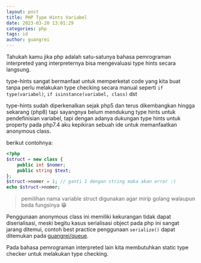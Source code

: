 ```yaml
---
layout: post
title: PHP Type Hints Variabel
date: 2023-03-20 13:01:29
categories: php
tags: id
author: guangrei
---
```


Tahukah kamu jika php adalah satu-satunya bahasa pemrograman interpreted yang interpreternya bisa mengevaluasi type hints secara langsung.

type-hints sangat bermanfaat untuk memperketat code yang kita buat tanpa perlu melakukan type checking secara manual seperti `if type(variabel)`, `if isinstance(variabel, class)` dst

type-hints sudah diperkenalkan sejak php5 dan terus dikembangkan hingga sekarang (php8) tapi sayangnya belum mendukung type hints untuk pendefinisian variabel, tapi dengan adanya dukungan type hints untuk property pada php7.4 aku kepikiran sebuah ide untuk memanfaatkan anonymous class.

berikut contohnya:

```php
<?php
$struct = new class {
    public int $nomer;
    public string $text;
};
$struct->nomer = 1; // ganti 1 dengan string maka akan error :)
echo $struct->nomer;
```
> pemilihan nama variable struct digunakan agar mirip golang walaupun beda fungsinya 😁

Penggunaan anonymous class ini memiliki kekurangan tidak dapat diserialisasi, meski begitu kasus serialisasi object pada php ini sangat jarang ditemui, contoh best practice penggunaan `serialize()` dapat ditemukan pada [guangrei/queue](https://github.com/guangrei/queue).

Pada bahasa pemrograman interpreted lain kita membutuhkan static type checker untuk melakukan type checking.